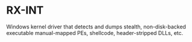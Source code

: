 # RX-INT

Windows kernel driver that detects and dumps stealth, non-disk-backed executable manual-mapped PEs, shellcode, header-stripped DLLs, etc.
